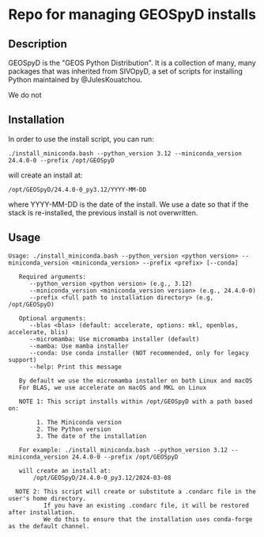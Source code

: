 # Repo for managing GEOSpyD installs

## Description

GEOSpyD is the "GEOS Python Distribution". It is a collection of many, many packages that was inherited from SIVOpyD, a set of
scripts for installing Python maintained by @JulesKouatchou.

We do not

## Installation

In order to use the install script, you can run:

```
./install_miniconda.bash --python_version 3.12 --miniconda_version 24.4.0-0 --prefix /opt/GEOSpyD
```

will create an install at:
```
/opt/GEOSpyD/24.4.0-0_py3.12/YYYY-MM-DD
```

where YYYY-MM-DD is the date of the install. We use a date so that if
the stack is re-installed, the previous install is not overwritten.

## Usage

```
Usage: ./install_miniconda.bash --python_version <python version> --miniconda_version <miniconda_version> --prefix <prefix> [--conda]

   Required arguments:
      --python_version <python version> (e.g., 3.12)
      --miniconda_version <miniconda_version version> (e.g., 24.4.0-0)
      --prefix <full path to installation directory> (e.g, /opt/GEOSpyD)

   Optional arguments:
      --blas <blas> (default: accelerate, options: mkl, openblas, accelerate, blis)
      --micromamba: Use micromamba installer (default)
      --mamba: Use mamba installer
      --conda: Use conda installer (NOT recommended, only for legacy support)
      --help: Print this message

   By default we use the micromamba installer on both Linux and macOS
   For BLAS, we use accelerate on macOS and MKL on Linux

   NOTE 1: This script installs within /opt/GEOSpyD with a path based on:

        1. The Miniconda version
        2. The Python version
        3. The date of the installation

   For example: ./install_miniconda.bash --python_version 3.12 --miniconda_version 24.4.0-0 --prefix /opt/GEOSpyD

   will create an install at:
       /opt/GEOSpyD/24.4.0-0_py3.12/2024-03-08

  NOTE 2: This script will create or substitute a .condarc file in the user's home directory.
          If you have an existing .condarc file, it will be restored after installation.
          We do this to ensure that the installation uses conda-forge as the default channel.
```
